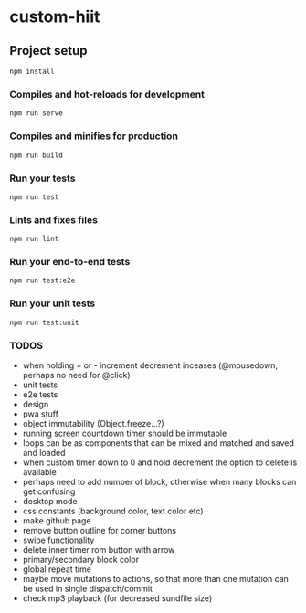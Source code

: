 # custom-hiit

## Project setup
```
npm install
```

### Compiles and hot-reloads for development
```
npm run serve
```

### Compiles and minifies for production
```
npm run build
```

### Run your tests
```
npm run test
```

### Lints and fixes files
```
npm run lint
```

### Run your end-to-end tests
```
npm run test:e2e
```

### Run your unit tests
```
npm run test:unit
```

### TODOS
- when holding + or - increment decrement inceases (@mousedown, perhaps no need for @click)
- unit tests
- e2e tests
- design
- pwa stuff
- object immutability (Object.freeze...?)
- running screen countdown timer should be immutable
- loops can be as components that can be mixed and matched and saved and loaded
- when custom timer down to 0 and hold decrement the option to delete is available
- perhaps need to add number of block, otherwise when many blocks can get confusing
- desktop mode
- css constants (background color, text color etc)
- make github page
- remove button outline for corner buttons
- swipe functionality
- delete inner timer rom button with arrow
- primary/secondary block color
- global repeat time
- maybe move mutations to actions, so that more than one mutation can be used in single dispatch/commit
- check mp3 playback (for decreased sundfile size)